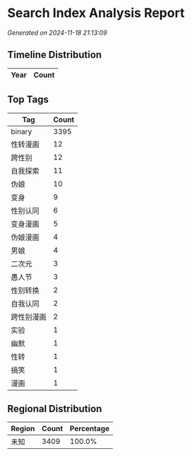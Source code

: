 # Search Index Analysis Report
*Generated on 2024-11-18 21:13:09*

## Timeline Distribution

| Year | Count |
|------|-------|

## Top Tags

| Tag | Count |
|-----|-------|
| binary | 3395 |
| 性转漫画 | 12 |
| 跨性别 | 12 |
| 自我探索 | 11 |
| 伪娘 | 10 |
| 变身 | 9 |
| 性别认同 | 6 |
| 变身漫画 | 5 |
| 伪娘漫画 | 4 |
| 男娘 | 4 |
| 二次元 | 3 |
| 愚人节 | 3 |
| 性别转换 | 2 |
| 自我认同 | 2 |
| 跨性别漫画 | 2 |
| 实验 | 1 |
| 幽默 | 1 |
| 性转 | 1 |
| 搞笑 | 1 |
| 漫画 | 1 |

## Regional Distribution

| Region | Count | Percentage |
|--------|-------|------------|
| 未知 | 3409 | 100.0% |